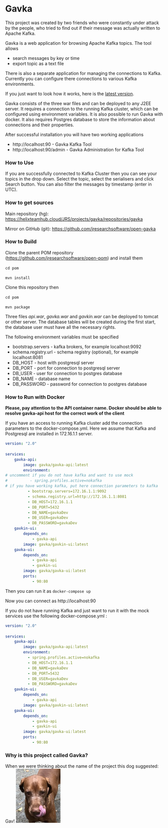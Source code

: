 # Gavka #

This project was created by two friends who were constantly under attack by the people, who tried to find out if their message was actually written to Apache Kafka.

Gavka is a web application for browsing Apache Kafka topics. The tool allows

* search messages by key or time
* export topic as a text file

There is also a separate application for managing the connections to Kafka. Currently you can configure there connections to various Kafka environments.

If you just want to look how it works, here is the [latest version](http://c.chnch.us:90/).

Gavka consists of the three war files and can be deployed to any J2EE server. It requires a connection to the running Kafka cluster, which can be configured using environment variables. It is also possible to run Gavka with docker. It also requires Postgres database to store the information about connections and their properties.

After successful installation you will have two working applications

* http://localhost:90 - Gavka Kafka Tool
* http://localhost:90/admin - Gavka Administration for Kafka Tool

### How to Use ###

If you are successfully connected to Kafka Cluster then you can see your topics in the drop down.  Select the topic, select the serialisers and click Search button. You can also filter the messages by timestamp (enter in UTC).

### How to get sources ###

Main repository (hg): https://helixteamhub.cloud/JRS/projects/gavka/repositories/gavka

Mirror on GitHub (git): https://github.com/jresearchsoftware/open-gavka

### How to Build ###

Clone the parent POM repository (https://github.com/jresearchsoftware/open-pom) and install them 

`cd pom`

`mvn install`

Clone this repository then

`cd pom`

`mvn package`

Three files *api.war*, *gavka.war* and *gavkin.war* can be deployed to tomcat or other server. The database tables will be created during the first start, the database user must have all the necessary rights.

The following environment variables must be specified

* bootstrap.servers - kafka brokers, for example localhost:9092
* schema.registry.url - schema registry (optional), for example localhost:8081
* DB_HOST - host with postgresql server 
* DB_PORT - port for connection to postgresql server
* DB_USER - user for connection to postgres database
* DB_NAME - database name 
* DB_PASSWORD - password for connection to postgres database


### How to Run with Docker ###

**Please, pay attention to the API container name. Docker should be able to resolve gavka-api host for the correct work of the client**

If you have an access to running Kafka cluster add the connection parameters to the docker-compose.yml. Here we assume that Kafka and Postgresql are installed in 172.16.1.1 server.

```yaml
version: "2.0"

services:
    gavka-api: 
        image: gavka/gavka-api:latest
        environment:  
# uncomment if you do not have kafka and want to use mock          
#          - spring.profiles.active=nokafka
# if you have working kafka, put here connection parameters to kafka   
          - bootstrap.servers=172.16.1.1:9092
          - schema.registry.url=http://172.16.1.1:8081
          - DB_HOST=172.16.1.1
          - DB_PORT=5432
          - DB_NAME=gavkaDev
          - DB_USER=gavkaDev
          - DB_PASSWORD=gavkaDev 
    gavkin-ui:
        depends_on: 
            - gavka-api
        image: gavka/gavkin-ui:latest
    gavka-ui:
        depends_on: 
            - gavka-api
            - gavkin-ui
        image: gavka/gavka-ui:latest
        ports:
            - 90:80
```   
Then you can run it as 
`docker-compose up`

Now you can connect as http://localhost:90

If you do not have running Kafka and just want to run it with the mock services use the following docker-compose.yml :

```yaml
version: "2.0"

services:
    gavka-api: 
        image: gavka/gavka-api:latest
        environment:  
          - spring.profiles.active=nokafka
          - DB_HOST=172.16.1.1
          - DB_NAME=gavkaDev
          - DB_PORT=5432
          - DB_USER=gavkaDev
          - DB_PASSWORD=gavkaDev 
    gavkin-ui:
        depends_on: 
            - gavka-api
        image: gavka/gavkin-ui:latest
    gavka-ui:
        depends_on: 
            - gavka-api
            - gavkin-ui
        image: gavka/gavka-ui:latest
        ports:
            - 90:80

```   


### Why is this project called Gavka? ###

When we were thinking about the name of the project this dog suggested: Gav! ![artie](images/artie.JPG)
